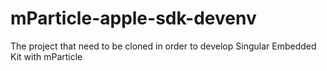 # mParticle-apple-sdk-devenv
The project that need to be cloned in order to develop Singular Embedded Kit with mParticle
